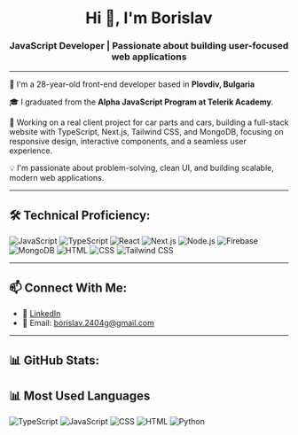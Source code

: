<h1 align="center">Hi 👋, I'm Borislav</h1>
<h3 align="center">JavaScript Developer | Passionate about building user-focused web applications</h3>

---

📍 I'm a 28-year-old front-end developer based in **Plovdiv, Bulgaria** 

🎓 I graduated from the **Alpha JavaScript Program at Telerik Academy**.

🚀 Working on a real client project for car parts and cars, building a full-stack website with TypeScript, Next.js, Tailwind CSS, and MongoDB, focusing on responsive design, interactive components, and a seamless user experience.

💡 I'm passionate about problem-solving, clean UI, and building scalable, modern web applications.

---

## 🛠️ Technical Proficiency:
![JavaScript](https://img.shields.io/badge/-JavaScript-F7DF1E?style=flat&logo=javascript)
![TypeScript](https://img.shields.io/badge/-TypeScript-3178C6?style=flat&logo=typescript)
![React](https://img.shields.io/badge/-React-61DAFB?style=flat&logo=react)
![Next.js](https://img.shields.io/badge/-Next.js-000000?style=flat&logo=next.js&logoColor=white)
![Node.js](https://img.shields.io/badge/-Node.js-339933?style=flat&logo=node.js)
![Firebase](https://img.shields.io/badge/-Firebase-FFCA28?style=flat&logo=firebase)
![MongoDB](https://img.shields.io/badge/-MongoDB-47A248?style=flat&logo=mongodb)
![HTML](https://img.shields.io/badge/-HTML5-E34F26?style=flat&logo=html5)
![CSS](https://img.shields.io/badge/-CSS3-1572B6?style=flat&logo=css3)
![Tailwind CSS](https://img.shields.io/badge/-Tailwind%20CSS-06B6D4?style=flat&logo=tailwind-css&logoColor=white)



---

## 📫 Connect With Me:

- 🔗 [LinkedIn](https://www.linkedin.com/in/borislav-davidov-3b6013354/)
- 📧 Email: borislav.2404g@gmail.com

---

## 📊 GitHub Stats: 
## 📊 Most Used Languages
![TypeScript](https://img.shields.io/badge/-TypeScript-3178C6?style=flat&logo=typescript)
![JavaScript](https://img.shields.io/badge/-JavaScript-F7DF1E?style=flat&logo=javascript)
![CSS](https://img.shields.io/badge/-CSS3-1572B6?style=flat&logo=css3)
![HTML](https://img.shields.io/badge/-HTML5-E34F26?style=flat&logo=html5)
![Python](https://img.shields.io/badge/-Python-3776AB?style=flat&logo=python)





